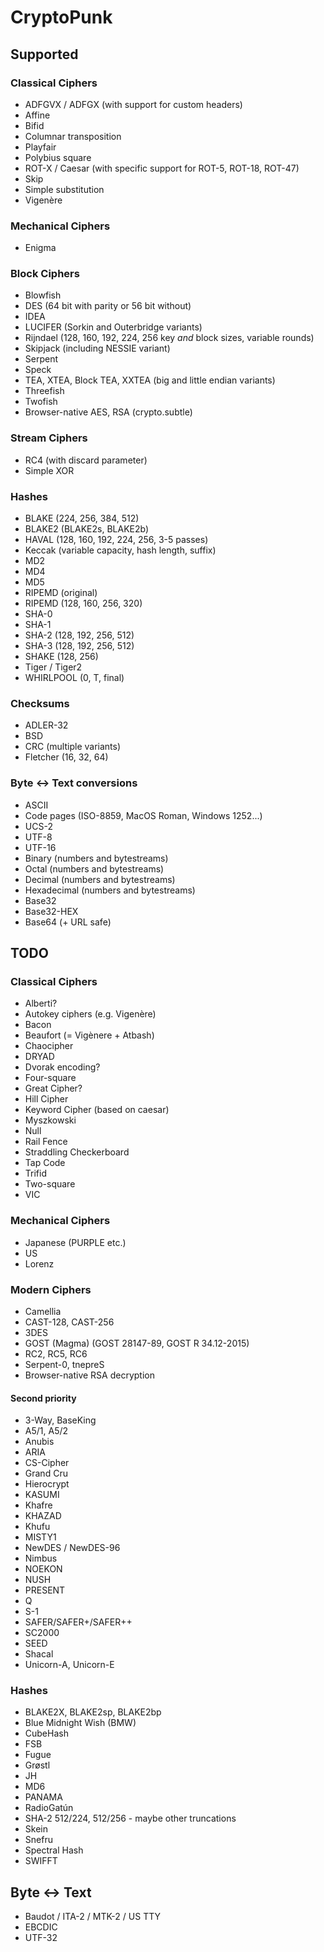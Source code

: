 CryptoPunk
==========

Supported
---------

### Classical Ciphers

* ADFGVX / ADFGX (with support for custom headers)
* Affine
* Bifid
* Columnar transposition
* Playfair
* Polybius square
* ROT-X / Caesar (with specific support for ROT-5, ROT-18, ROT-47)
* Skip
* Simple substitution
* Vigenère

### Mechanical Ciphers

* Enigma

### Block Ciphers

* Blowfish
* DES (64 bit with parity or 56 bit without)
* IDEA
* LUCIFER (Sorkin and Outerbridge variants)
* Rijndael (128, 160, 192, 224, 256 key *and* block sizes, variable rounds)
* Skipjack (including NESSIE variant)
* Serpent
* Speck
* TEA, XTEA, Block TEA, XXTEA (big and little endian variants)
* Threefish
* Twofish
* Browser-native AES, RSA (crypto.subtle)

### Stream Ciphers

* RC4 (with discard parameter)
* Simple XOR

### Hashes

* BLAKE (224, 256, 384, 512)
* BLAKE2 (BLAKE2s, BLAKE2b)
* HAVAL (128, 160, 192, 224, 256, 3-5 passes)
* Keccak (variable capacity, hash length, suffix)
* MD2
* MD4
* MD5
* RIPEMD (original)
* RIPEMD (128, 160, 256, 320)
* SHA-0
* SHA-1
* SHA-2 (128, 192, 256, 512)
* SHA-3 (128, 192, 256, 512)
* SHAKE (128, 256)
* Tiger / Tiger2
* WHIRLPOOL (0, T, final)

### Checksums
* ADLER-32
* BSD
* CRC (multiple variants)
* Fletcher (16, 32, 64)

### Byte <-> Text conversions

* ASCII
* Code pages (ISO-8859, MacOS Roman, Windows 1252...)
* UCS-2
* UTF-8
* UTF-16
* Binary (numbers and bytestreams)
* Octal (numbers and bytestreams)
* Decimal (numbers and bytestreams)
* Hexadecimal (numbers and bytestreams)
* Base32
* Base32-HEX
* Base64 (+ URL safe)


TODO
----

### Classical Ciphers
* Alberti?
* Autokey ciphers (e.g. Vigenère)
* Bacon
* Beaufort (= Vigènere + Atbash)
* Chaocipher
* DRYAD
* Dvorak encoding?
* Four-square
* Great Cipher?
* Hill Cipher
* Keyword Cipher (based on caesar)
* Myszkowski
* Null
* Rail Fence
* Straddling Checkerboard
* Tap Code
* Trifid
* Two-square
* VIC

### Mechanical Ciphers
* Japanese (PURPLE etc.)
* US
* Lorenz

### Modern Ciphers

* Camellia
* CAST-128, CAST-256
* 3DES
* GOST (Magma) (GOST 28147-89, GOST R 34.12-2015)
* RC2, RC5, RC6
* Serpent-0, tnepreS
* Browser-native RSA decryption

#### Second priority

* 3-Way, BaseKing
* A5/1, A5/2
* Anubis
* ARIA
* CS-Cipher
* Grand Cru
* Hierocrypt
* KASUMI
* Khafre
* KHAZAD
* Khufu
* MISTY1
* NewDES / NewDES-96
* Nimbus
* NOEKON
* NUSH
* PRESENT
* Q
* S-1
* SAFER/SAFER+/SAFER++
* SC2000
* SEED
* Shacal
* Unicorn-A, Unicorn-E

### Hashes

* BLAKE2X, BLAKE2sp, BLAKE2bp
* Blue Midnight Wish (BMW)
* CubeHash
* FSB
* Fugue
* Grøstl
* JH
* MD6
* PANAMA
* RadioGatún
* SHA-2 512/224, 512/256 - maybe other truncations
* Skein
* Snefru
* Spectral Hash
* SWIFFT

## Byte <-> Text
* Baudot / ITA-2 / MTK-2 / US TTY
* EBCDIC
* UTF-32